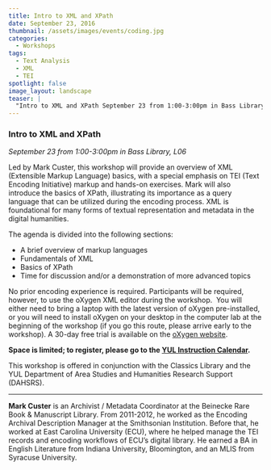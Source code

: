 ```yaml
---
title: Intro to XML and XPath
date: September 23, 2016
thumbnail: /assets/images/events/coding.jpg
categories: 
  - Workshops
tags:
  - Text Analysis
  - XML
  - TEI
spotlight: false 
image_layout: landscape
teaser: |
  "Intro to XML and XPath September 23 from 1:00-3:00pm in Bass Library, L06 Led by Mark Custer, this workshop will provide an overview of XML (Extensible Markup Language) basics, with a special..."
---
```


### Intro to XML and XPath
*September 23 from 1:00-3:00pm in Bass Library, L06*
      
Led by Mark Custer, this workshop will provide an overview of XML (Extensible Markup Language) basics, with a special emphasis on TEI (Text Encoding Initiative) markup and hands-on exercises. Mark will also introduce the basics of XPath, illustrating its importance as a query language that can be utilized during the encoding process. XML is foundational for many forms of textual representation and metadata in the digital humanities.
      
The agenda is divided into the following sections:
 * A brief overview of markup languages
 * Fundamentals of XML
 * Basics of XPath
 * Time for discussion and/or a demonstration of more advanced topics
     
No prior encoding experience is required. Participants will be required, however, to use the oXygen XML editor during the workshop.  You will either need to bring a laptop with the latest version of oXygen pre-installed, or you will need to install oXygen on your desktop in the computer lab at the beginning of the workshop (if you go this route, please arrive early to the workshop). A 30-day free trial is available on the [oXygen website](https://www.oxygenxml.com/xml_editor/register.html#get_trial).

**Space is limited; to register, please go to the [YUL Instruction Calendar](http://schedule.yale.edu/event/2832646).**
   
This workshop is offered in conjunction with the Classics Library and the YUL Department of Area Studies and Humanities Research Support (DAHSRS).
   
---
   
**Mark Custer** is an Archivist / Metadata Coordinator at the Beinecke Rare Book &amp; Manuscript Library. From 2011-2012, he worked as the Encoding Archival Description Manager at the Smithsonian Institution. Before that, he worked at East Carolina University (ECU), where he helped manage the TEI records and encoding workflows of ECU’s digital library. He earned a BA in English Literature from Indiana University, Bloomington, and an MLIS from Syracuse University.